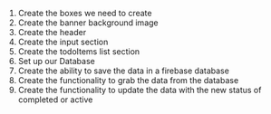 1. Create the boxes we need to create
2. Create the banner background image 
3. Create the header
4. Create the input section
5. Create the todoItems list section
6. Set up our Database
7. Create the ability to save the data in a firebase database
8. Create the functionality to grab the data from the database 
9. Create the functionality to update the data with the new status of completed or active
